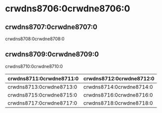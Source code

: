 # crwdns8706:0crwdne8706:0

## crwdns8707:0crwdne8707:0

crwdns8708:0crwdne8708:0

## crwdns8709:0crwdne8709:0

crwdns8710:0crwdne8710:0

| crwdns8711:0crwdne8711:0 | crwdns8712:0crwdne8712:0 |
| ------------------------ | ------------------------ |
| crwdns8713:0crwdne8713:0 | crwdns8714:0crwdne8714:0 |
| crwdns8715:0crwdne8715:0 | crwdns8716:0crwdne8716:0 |
| crwdns8717:0crwdne8717:0 | crwdns8718:0crwdne8718:0 |